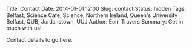 Title: Contact
Date: 2014-01-01 12:00
Slug: contact
Status: hidden
Tags: Belfast, Science Cafe, Science, Northern Ireland, Queen's University Belfast, QUB, Jordanstown, UUJ 
Author: Eoin Travers
Summary: Get in touch with us!

Contact details to go here.